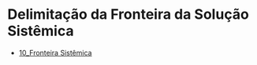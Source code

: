 # Delimitação da Fronteira da Solução Sistêmica

- [10_Fronteira Sistêmica](https://github.com/rnataoliveira/OPE/blob/master/Arquivos/10%20-%20Fronteira%20Sist%C3%AAmica.pdf)